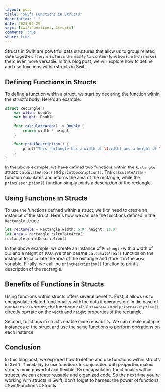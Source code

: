 ```yaml
---
layout: post
title: "Swift Functions in Structs"
description: " "
date: 2023-09-29
tags: [SwiftFunctions, Structs]
comments: true
share: true
---
```


Structs in Swift are powerful data structures that allow us to group related data together. They also have the ability to contain functions, which makes them even more versatile. In this blog post, we will explore how to define and use functions within structs in Swift.

## Defining Functions in Structs

To define a function within a struct, we start by declaring the function within the struct's body. Here's an example:

```swift
struct Rectangle {
    var width: Double
    var height: Double

    func calculateArea() -> Double {
        return width * height
    }

    func printDescription() {
        print("This rectangle has a width of \(width) and a height of \(height).")
    }
}
```

In the above example, we have defined two functions within the `Rectangle` struct: `calculateArea()` and `printDescription()`. The `calculateArea()` function calculates and returns the area of the rectangle, while the `printDescription()` function simply prints a description of the rectangle.

## Using Functions in Structs

To use the functions defined within a struct, we first need to create an instance of the struct. Here's how we can use the functions defined in the `Rectangle` struct:

```swift
let rectangle = Rectangle(width: 5.0, height: 10.0)
let area = rectangle.calculateArea()
rectangle.printDescription()
```

In the above example, we create an instance of `Rectangle` with a width of 5.0 and a height of 10.0. We then call the `calculateArea()` function on the instance to calculate the area of the rectangle and store it in the `area` variable. Finally, we call the `printDescription()` function to print a description of the rectangle.

## Benefits of Functions in Structs

Using functions within structs offers several benefits. First, it allows us to encapsulate related functionality with the data it operates on. In the case of our `Rectangle` struct, the functions `calculateArea()` and `printDescription()` directly operate on the `width` and `height` properties of the rectangle.

Second, functions in structs enable code reusability. We can create multiple instances of the struct and use the same functions to perform operations on each instance.

## Conclusion

In this blog post, we explored how to define and use functions within structs in Swift. The ability to use functions in conjunction with properties makes structs more powerful and flexible. By encapsulating functionality within structs, we can create reusable and organized code. So the next time you're working with structs in Swift, don't forget to harness the power of functions. #SwiftFunctions #Structs